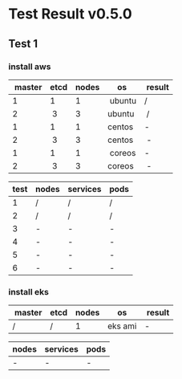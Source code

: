 # Test Result v0.5.0

## Test 1

### install aws

| master | etcd | nodes | os | result |
| --- | --- | --- | --- | --- |
| 1 | 1 | 1 | ubuntu | / |
| 2 | 3 | 3 | ubuntu | / |
| 1 | 1 | 1 | centos | - |
| 2 | 3 | 3 | centos | - |
| 1 | 1 | 1 | coreos | - |
| 2 | 3 | 3 | coreos | - |

| test | nodes | services | pods |
| --- |---|---|---|
| 1 | / | / | / |
| 2 | / | / | / |
| 3 | - | - | - |
| 4 | - | - | - |
| 5 | - | - | - |
| 6 | - | - | - |

### install eks

| master | etcd | nodes | os | result |
| --- | --- | --- | --- | --- |
| / | / | 1 | eks ami | - |

| nodes | services | pods |
|---|---|---|
|- | - | - |